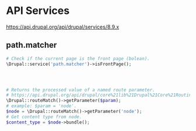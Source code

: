 # API Services
<https://api.drupal.org/api/drupal/services/8.9.x>

## path.matcher

```php
# Check if the current page is the front page (bolean).
\Drupal::service('path.matcher')->isFrontPage();




# Returns the processed value of a named route parameter.
# https://api.drupal.org/api/drupal/core%21lib%21Drupal%21Core%21Routing%21RouteMatch.php/class/RouteMatch/8.9.x
\Drupal::routeMatch()->getParameter($param);
# example: $param = 'node'.
$node = \Drupal::routeMatch()->getParameter('node');
# Get content type from node.
$content_type = $node->bundle();
```